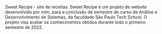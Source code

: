 Sweet Recipe - site de receitas.
Sweet Recipe é um projeto de website desenvolvido por mim, para a conclusão de semestre do curso de Análise e Desenvolvimento de Sistemas, da faculdade São Paulo Tech School.
O projeto visa avaliar os conhecimentos obtidos durante todo o primeiro semestre de 2022.
